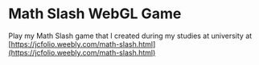 # Math Slash WebGL Game
Play my Math Slash game that I created during my studies at university at [https://jcfolio.weebly.com/math-slash.html](https://jcfolio.weebly.com/math-slash.html)
